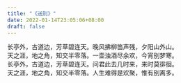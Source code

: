 ```yaml
---
title: "《送别》"
date: 2022-01-14T23:05:06+08:00
draft: false
---
```



长亭外，古道边，芳草碧连天。晚风拂柳笛声残，夕阳山外山。\
天之涯，地之角，知交半零落。一壶浊酒尽余欢，今宵别梦寒。\
长亭外，古道边，芳草碧连天。问君此去几时来，来时莫徘徊。\
天之涯，地之角，知交半零落。人生难得是欢聚，惟有别离多。
